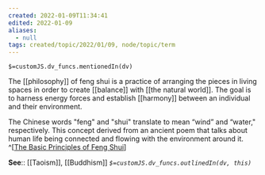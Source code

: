 ```yaml
---
created: 2022-01-09T11:34:41 
edited: 2022-01-09
aliases:
  - null
tags: created/topic/2022/01/09, node/topic/term
---
```

`$=customJS.dv_funcs.mentionedIn(dv)`

The [[philosophy]] of feng shui is a practice of arranging the pieces in living spaces in order to create [[balance]] with [[the natural world]]. The goal is to harness energy forces and establish [[harmony]] between an individual and their environment.

The Chinese words "feng" and "shui" translate to mean “wind” and “water," respectively. This concept derived from an ancient poem that talks about human life being connected and flowing with the environment around it.
^[[The Basic Principles of Feng Shui](https://www.thespruce.com/what-is-feng-shui-1275060)]


**See**:: [[Taoism]], [[Buddhism]]
*`$=customJS.dv_funcs.outlinedIn(dv, this)`*